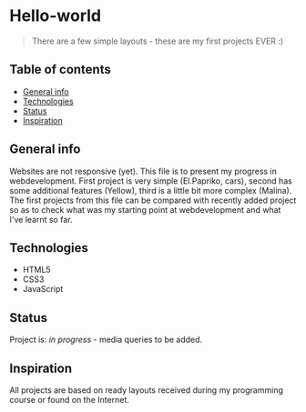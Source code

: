 # Hello-world

> There are a few simple layouts - these are my first projects EVER :) 

## Table of contents
* [General info](#general-info)
* [Technologies](#technologies)
* [Status](#status)
* [Inspiration](#inspiration)

## General info
Websites are not responsive (yet).
This file is to present my progress in webdevelopment. First project is very simple (El.Papriko, cars), second has some additional features (Yellow), third is a little bit more complex (Malina).
The first projects from this file can be compared with recently added project so as to check what was my starting point at webdevelopment and what I've learnt so far.

## Technologies
* HTML5
* CSS3
* JavaScript

## Status
Project is: _in progress_ - media queries to be added.

## Inspiration
All projects are based on ready layouts received during my programming course or found on the Internet.
